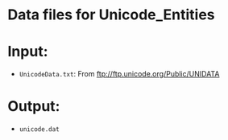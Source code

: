 # Data files for Unicode_Entities

# Input:

* ``UnicodeData.txt``: From ftp://ftp.unicode.org/Public/UNIDATA

# Output:

* ``unicode.dat``

